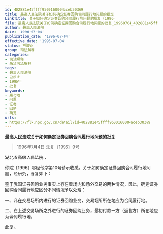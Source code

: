 ```yaml
---
id: 402881e45ffff9500160004aceb30369
title: 最高人民法院关于如何确定证券回购合同履行地问题的批复
LinkTitle: 关于如何确定证券回购合同履行地问题的批复（1996）
file: 最高人民法院关于如何确定证券回购合同履行地问题的批复_19960704_402881e45ffff9500160004aceb30369.docx
author: 最高人民法院
date: '1996-07-04'
publication_date: '1996-07-04'
effective_date: '1996-07-04'
status: 已废止
group: 司法解释
categories:
- 司法解释
- 高法司法解释
tags:
- 最高人民法院
- 已废止
- 1996年
- 批复
keywords:
- 履行地
- 问题
- 证券
- 回购
- 确定
urls:
- https://flk.npc.gov.cn/detail?id=402881e45ffff9500160004aceb30369
---
```


**最高人民法院关于如何确定证券回购合同履行地问题的批复**

> 1996年7月4日 法复〔1996〕9号

湖北省高级人民法院：

你院〔1996〕鄂经他字第10号请示收悉。关于如何确定证券回购合同履行地问题，经研究，答复如下：

鉴于我国证券回购业务事实上存在着场内和场外交易的两种情况，因此，确定证券回购合同履行地应区分不同情况予以处理：

一、凡在交易场所内进行的证券回购业务，交易场所所在地应为合同履行地。

二、在上述交易场所之外进行的证券回购业务，最初付款一方（返售方）所在地应为合同履行地。

此复。
